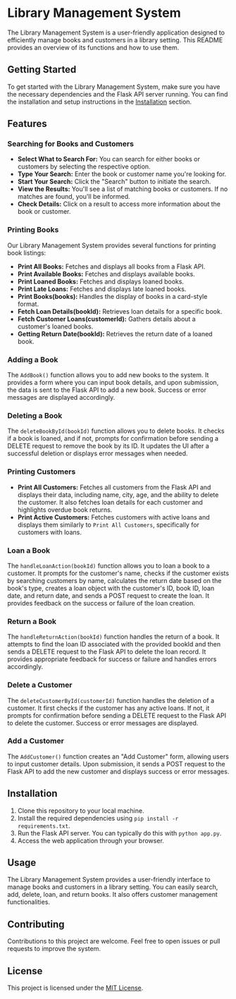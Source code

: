 # Library Management System
The Library Management System is a user-friendly application designed to efficiently manage books and customers in a library setting. This README provides an overview of its functions and how to use them.


## Getting Started
To get started with the Library Management System, make sure you have the necessary dependencies and the Flask API server running. You can find the installation and setup instructions in the [Installation](#installation) section.


## Features


### Searching for Books and Customers
- **Select What to Search For:** You can search for either books or customers by selecting the respective option.
- **Type Your Search:** Enter the book or customer name you're looking for.
- **Start Your Search:** Click the "Search" button to initiate the search.
- **View the Results:** You'll see a list of matching books or customers. If no matches are found, you'll be informed.
- **Check Details:** Click on a result to access more information about the book or customer.


### Printing Books
Our Library Management System provides several functions for printing book listings:

- **Print All Books:** Fetches and displays all books from a Flask API.
- **Print Available Books:** Fetches and displays available books.
- **Print Loaned Books:** Fetches and displays loaned books.
- **Print Late Loans:** Fetches and displays late loaned books.
- **Print Books(books):** Handles the display of books in a card-style format.
- **Fetch Loan Details(bookId):** Retrieves loan details for a specific book.
- **Fetch Customer Loans(customerId):** Gathers details about a customer's loaned books.
- **Getting Return Date(bookId):** Retrieves the return date of a loaned book.


### Adding a Book
The `AddBook()` function allows you to add new books to the system. It provides a form where you can input book details, and upon submission, the data is sent to the Flask API to add a new book. Success or error messages are displayed accordingly.


### Deleting a Book
The `deleteBookById(bookId)` function allows you to delete books. It checks if a book is loaned, and if not, prompts for confirmation before sending a DELETE request to remove the book by its ID. It updates the UI after a successful deletion or displays error messages when needed.


### Printing Customers
- **Print All Customers:** Fetches all customers from the Flask API and displays their data, including name, city, age, and the ability to delete the customer. It also fetches loan details for each customer and highlights overdue book returns.
- **Print Active Customers:** Fetches customers with active loans and displays them similarly to `Print All Customers`, specifically for customers with loans.



### Loan a Book
The `handleLoanAction(bookId)` function allows you to loan a book to a customer. It prompts for the customer's name, checks if the customer exists by searching customers by name, calculates the return date based on the book's type, creates a loan object with the customer's ID, book ID, loan date, and return date, and sends a POST request to create the loan. It provides feedback on the success or failure of the loan creation.


### Return a Book
The `handleReturnAction(bookId)` function handles the return of a book. It attempts to find the loan ID associated with the provided bookId and then sends a DELETE request to the Flask API to delete the loan record. It provides appropriate feedback for success or failure and handles errors accordingly.


### Delete a Customer
The `deleteCustomerById(customerId)` function handles the deletion of a customer. It first checks if the customer has any active loans. If not, it prompts for confirmation before sending a DELETE request to the Flask API to delete the customer. Success or error messages are displayed.


### Add a Customer
The `AddCustomer()` function creates an "Add Customer" form, allowing users to input customer details. Upon submission, it sends a POST request to the Flask API to add the new customer and displays success or error messages.





## Installation
1. Clone this repository to your local machine.
2. Install the required dependencies using `pip install -r requirements.txt`.
3. Run the Flask API server. You can typically do this with `python app.py`.
4. Access the web application through your browser.


## Usage
The Library Management System provides a user-friendly interface to manage books and customers in a library setting. You can easily search, add, delete, loan, and return books. It also offers customer management functionalities.


## Contributing
Contributions to this project are welcome. Feel free to open issues or pull requests to improve the system.


## License
This project is licensed under the [MIT License](LICENSE).

